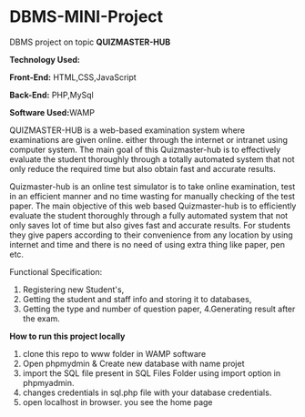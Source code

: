 # DBMS-MINI-Project
 DBMS project on topic <b> QUIZMASTER-HUB</b>

<b>Technology Used:</b>

<b>Front-End:</b> HTML,CSS,JavaScript

<b>Back-End:</b> PHP,MySql


<b>Software Used:</b>WAMP

 QUIZMASTER-HUB is a web-based examination system where
examinations are given online. either through the internet or intranet using computer
system. The main goal of this  Quizmaster-hub is to effectively evaluate the
student thoroughly through a totally automated system that not only reduce the required
time but also obtain fast and accurate results.


 Quizmaster-hub is an online test simulator is to take online
examination, test in an efficient manner and no time wasting for manually checking of the
test paper. The main objective of this web based Quizmaster-hub is to
efficiently evaluate the student thoroughly through a fully automated system that not only
saves lot of time but also gives fast and accurate results. For students they give papers
according to their convenience from any location by using internet and time and there is
no need of using extra thing like paper, pen etc.

Functional Specification:

1. Registering new Student's,
2. Getting the student and staff info and storing it to databases,
3. Getting the type and number of question paper,
4.Generating result after the exam.

<b>How to run this project locally</b>
1. clone this repo to www folder in WAMP software
2. Open phpmydmin & Create new database with name projet
3. import the SQL file present in SQL Files Folder using import option in phpmyadmin.
4. changes credentials in sql.php file with your database credentials.
5. open localhost in browser. you see the home page
